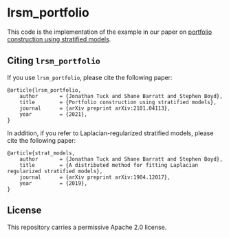 # lrsm_portfolio

This code is the implementation of the example in our paper on 
[portfolio construction using stratified models](https://web.stanford.edu/~boyd/papers/lrsm_portfolio.html).

## Citing `lrsm_portfolio`

If you use `lrsm_portfolio`, please cite the following paper:

```
@article{lrsm_portfolio,
    author       = {Jonathan Tuck and Shane Barratt and Stephen Boyd},
    title        = {Portfolio construction using stratified models}, 
    journal      = {arXiv preprint arXiv:2101.04113},
    year         = {2021},
}
```

In addition, if you refer to Laplacian-regularized stratified models, please cite the following paper:

```
@article{strat_models,
    author       = {Jonathan Tuck and Shane Barratt and Stephen Boyd},
    title        = {A distributed method for fitting Laplacian regularized stratified models},
    journal      = {arXiv preprint arXiv:1904.12017},
    year         = {2019},
}
```

## License

This repository carries a permissive Apache 2.0 license.